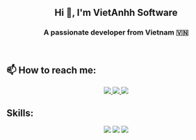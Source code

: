 <!-- <img align="left" width="400" src="https://github.githubassets.com/images/modules/profile/profile-first-repo.svg" /> -->
<!-- <img align="right" width="64" src="https://img.icons8.com/color/48/vietnam-circular.png" /> -->

<h2 align="center">Hi 👋, I'm VietAnhh Software</h2>
<p align="center">
  <h3 align="center">A passionate developer from Vietnam 🇻🇳 </h3>
</p>


<br />


## 📫 How to reach me:

<p align="center">
  <a href="https://www.facebook.com/vietvipios" alt="Facebook">
    <img src="https://img.icons8.com/fluent/48/000000/facebook-new.png" target="_blank" />
  </a> 
  <a href="https://github.com/vanhisme" alt="Github">
    <img src="https://img.icons8.com/fluent/48/000000/github.png"/>
  </a> 
  <a href="mailto:phvanh.1101@gmail.com" alt="Email">
    <img src="https://img.icons8.com/fluent/48/000000/mailing.png"/>
  </a>
</p>

## Skills:
<p align="center">
  <img src="https://img.icons8.com/color/48/000000/github-2.png"/>
  <img src="https://img.icons8.com/color/48/000000/visual-studio-code-2019.png"/>
  <img src="https://img.icons8.com/color/48/null/visual-studio--v2.png"/>
</p>
